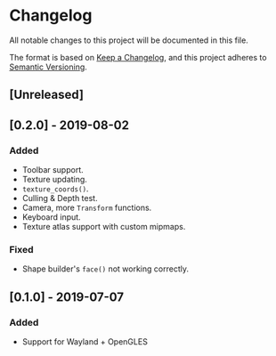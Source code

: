 # Changelog
All notable changes to this project will be documented in this file.

The format is based on [Keep a Changelog](https://keepachangelog.com/en/1.0.0/),
and this project adheres to [Semantic Versioning](https://code.plopgrizzly.com/semver/).

## [Unreleased]

## [0.2.0] - 2019-08-02
### Added
- Toolbar support.
- Texture updating.
- `texture_coords()`.
- Culling & Depth test.
- Camera, more `Transform` functions.
- Keyboard input.
- Texture atlas support with custom mipmaps.

### Fixed
- Shape builder's `face()` not working correctly.

## [0.1.0] - 2019-07-07
### Added
- Support for Wayland + OpenGLES
